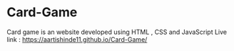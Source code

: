 # Card-Game
Card game is an website developed using HTML , CSS and JavaScript
Live link : https://aartishinde11.github.io/Card-Game/
